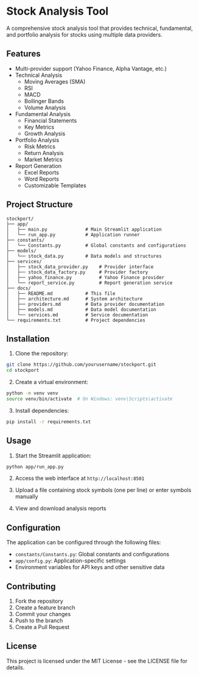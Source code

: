 # Stock Analysis Tool

A comprehensive stock analysis tool that provides technical, fundamental, and portfolio analysis for stocks using multiple data providers.

## Features

- Multi-provider support (Yahoo Finance, Alpha Vantage, etc.)
- Technical Analysis
  - Moving Averages (SMA)
  - RSI
  - MACD
  - Bollinger Bands
  - Volume Analysis
- Fundamental Analysis
  - Financial Statements
  - Key Metrics
  - Growth Analysis
- Portfolio Analysis
  - Risk Metrics
  - Return Analysis
  - Market Metrics
- Report Generation
  - Excel Reports
  - Word Reports
  - Customizable Templates

## Project Structure

```
stockport/
├── app/
│   ├── main.py              # Main Streamlit application
│   └── run_app.py           # Application runner
├── constants/
│   └── Constants.py         # Global constants and configurations
├── models/
│   └── stock_data.py        # Data models and structures
├── services/
│   ├── stock_data_provider.py    # Provider interface
│   ├── stock_data_factory.py     # Provider factory
│   ├── yahoo_finance.py          # Yahoo Finance provider
│   └── report_service.py         # Report generation service
├── docs/
│   ├── README.md            # This file
│   ├── architecture.md      # System architecture
│   ├── providers.md         # Data provider documentation
│   ├── models.md            # Data model documentation
│   └── services.md          # Service documentation
└── requirements.txt         # Project dependencies
```

## Installation

1. Clone the repository:
```bash
git clone https://github.com/yourusername/stockport.git
cd stockport
```

2. Create a virtual environment:
```bash
python -m venv venv
source venv/bin/activate  # On Windows: venv\Scripts\activate
```

3. Install dependencies:
```bash
pip install -r requirements.txt
```

## Usage

1. Start the Streamlit application:
```bash
python app/run_app.py
```

2. Access the web interface at `http://localhost:8501`

3. Upload a file containing stock symbols (one per line) or enter symbols manually

4. View and download analysis reports

## Configuration

The application can be configured through the following files:

- `constants/Constants.py`: Global constants and configurations
- `app/config.py`: Application-specific settings
- Environment variables for API keys and other sensitive data

## Contributing

1. Fork the repository
2. Create a feature branch
3. Commit your changes
4. Push to the branch
5. Create a Pull Request

## License

This project is licensed under the MIT License - see the LICENSE file for details. 
